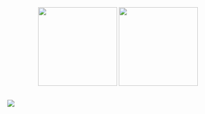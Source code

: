 <div align="center">
<img height="180em" src="https://github-readme-stats-git-masterrstaa-rickstaa.vercel.app/api?username=Josehpequeno&theme=transparent&show_icons=true&include_all_commits=true&count_private=true&bg_color=192432&text_color=cad3f5&icon_color=c6a0f6&title_color=8bd5ca"/>
<img height="180em" src="https://github-readme-stats-git-masterrstaa-rickstaa.vercel.app/api/top-langs/?username=Josehpequeno&bg_color=192432&text_color=cad3f5&icon_color=c6a0f6&title_color=8bd5ca&langs_count=11&hide=handlebars,HTML,css&layout=compact"/>
</div>

##

<div style="color:#ffffff">
  <a href="https://www.linkedin.com/in/hicarojose/" target="_blank"><img src="https://img.shields.io/badge/-LinkedIn-white?style=for-the-badge&logo=linkedin&logoColor=ffffff&labelColor=192432&color=192432" target="_blank"></a>
</div>
